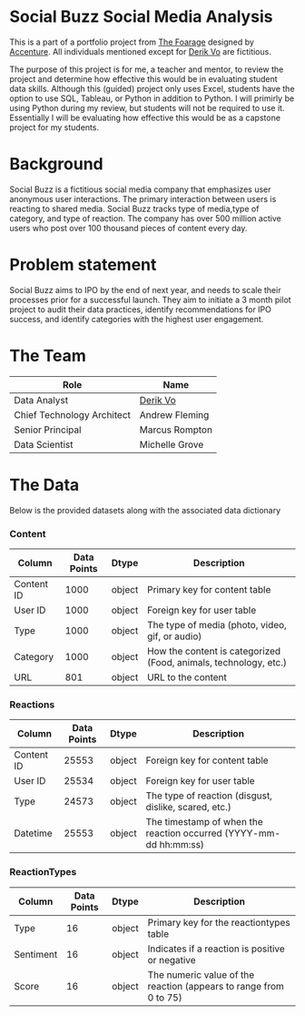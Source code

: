 # Social Buzz Social Media Analysis
This is a part of a portfolio project from [The Foarage](https://www.theforage.com/) designed by [Accenture](https://www.accenture.com/us-en). All individuals mentioned except for [Derik Vo](https://www.linkedin.com/in/derik-vo/) are fictitious.

The purpose of this project is for me, a teacher and mentor, to review the project and determine how effective this would be in evaluating student data skills. Although this (guided) project only uses Excel, students have the option to use SQL, Tableau, or Python in addition to Python. I will primirly be using Python during my review, but students will not be required to use it. Essentially I will be evaluating how effective this would be as a capstone project for my students.
# Background

Social Buzz is a fictitious social media company that emphasizes user anonymous user interactions. The primary interaction between users is reacting to shared media. Social Buzz tracks type of media,type of category, and type of reaction. The company has over 500 million active users who post over 100 thousand pieces of content every day.


# Problem statement

Social Buzz aims to IPO by the end of next year, and needs to scale their processes prior for a successful launch. They aim to initiate a 3 month pilot project to audit their data practices, identify recommendations for IPO success, and identify categories with the highest user engagement.

# The Team
|Role|Name|
|------|--------|
|Data Analyst| [Derik Vo](https://www.linkedin.com/in/derik-vo/)|
|Chief Technology Architect|Andrew Fleming|
|Senior Principal|Marcus Rompton|
|Data Scientist|Michelle Grove|

# The Data

Below is the provided datasets along with the associated data dictionary

### Content

|Column|Data Points| Dtype | Description |
|------|--------|---------|--------------|
|Content ID|1000|object| Primary key for content table|
|User ID|1000|object|Foreign key for user table|
|Type|1000|object|The type of media (photo, video, gif, or audio) |
|Category|1000|object|How the content is categorized (Food, animals, technology, etc.)|
|URL|801|object|URL to the content|
### Reactions

|Column|Data Points| Dtype | Description |
|------|--------|---------|--------------|
|Content ID|25553|object|Foreign key for content table|
|User ID|25534|object|Foreign key for user table|
|Type|24573|object|The type of reaction (disgust, dislike, scared, etc.)|
|Datetime|25553|object|The timestamp of when the reaction occurred (YYYY-mm-dd hh:mm:ss)|

### ReactionTypes

|Column|Data Points| Dtype | Description |
|------|--------|---------|--------------|
|Type|16|object|Primary key for the reactiontypes table|
|Sentiment|16|object|Indicates if a reaction is positive or negative|
|Score|16|object| The numeric value of the reaction (appears to range from 0 to 75) |
